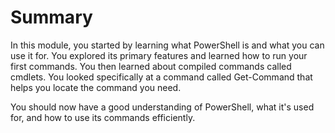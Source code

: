 # Summary
In this module, you started by learning what PowerShell is and what you can use it for. You explored its primary features and learned how to run your first commands. You then learned about compiled commands called cmdlets. You looked specifically at a command called Get-Command that helps you locate the command you need.

You should now have a good understanding of PowerShell, what it's used for, and how to use its commands efficiently.